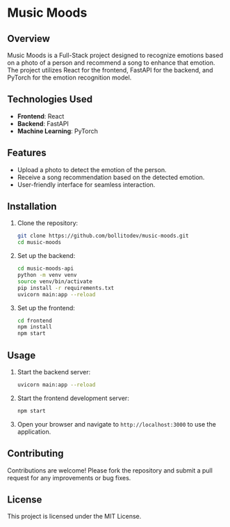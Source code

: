 # Music Moods

## Overview

Music Moods is a Full-Stack project designed to recognize emotions based on a photo of a person and recommend a song to enhance that emotion. The project utilizes React for the frontend, FastAPI for the backend, and PyTorch for the emotion recognition model.

## Technologies Used

- **Frontend**: React
- **Backend**: FastAPI
- **Machine Learning**: PyTorch

## Features

- Upload a photo to detect the emotion of the person.
- Receive a song recommendation based on the detected emotion.
- User-friendly interface for seamless interaction.

## Installation

1. Clone the repository:
    ```bash
    git clone https://github.com/bollitodev/music-moods.git
    cd music-moods
    ```

2. Set up the backend:
    ```bash
    cd music-moods-api
    python -m venv venv
    source venv/bin/activate
    pip install -r requirements.txt
    uvicorn main:app --reload
    ```

3. Set up the frontend:
    ```bash
    cd frontend
    npm install
    npm start
    ```

## Usage

1. Start the backend server:
    ```bash
    uvicorn main:app --reload
    ```

2. Start the frontend development server:
    ```bash
    npm start
    ```

3. Open your browser and navigate to `http://localhost:3000` to use the application.

## Contributing

Contributions are welcome! Please fork the repository and submit a pull request for any improvements or bug fixes.

## License

This project is licensed under the MIT License.
